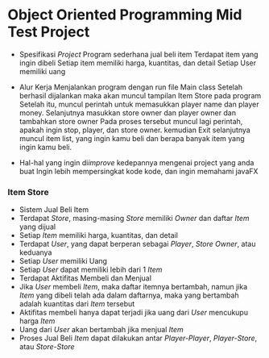 # Object Oriented Programming Mid Test Project

   - Spesifikasi *Project*
   Program sederhana jual beli item
   Terdapat item yang ingin dibeli
   Setiap item memiliki harga, kuantitas, dan detail
   Setiap User memiliki uang
   
   - Alur Kerja
    Menjalankan program dengan run file Main class
    Setelah berhasil dijalankan maka akan muncul tampilan Item Store pada program
    Setelah itu, muncul perintah untuk memasukkan player name dan player money.
    Selanjutnya masukkan store owner dan player owner
    dan tambahkan store owner
    Pada proses tersebut muncul lagi perintah, apakah ingin stop, player, dan store owner.
    kemudian Exit
    selanjutnya muncul item list, yang ingin kamu beli dan berapa banyak item yang ingin kamu beli.

   - Hal-hal yang ingin di*improve* kedepannya mengenai project yang anda buat
        Ingin lebih mempersingkat kode kode, dan ingin memahami javaFX
    
 
### Item Store

- Sistem Jual Beli Item
- Terdapat *Store*, masing-masing *Store* memiliki *Owner* dan daftar *Item* yang dijual
- Setiap *Item* memiliki harga, kuantitas, dan detail
- Terdapat *User*, yang dapat berperan sebagai *Player*, *Store Owner*, atau keduanya
- Setiap *User* memiliki Uang
- Setiap *User* dapat memiliki lebih dari 1 *Item*
- Terdapat Aktifitas Membeli dan Menjual
- Jika *User* membeli *Item*, maka daftar itemnya bertambah, namun jika *Item* yang dibeli telah ada dalam daftarnya, maka yang bertambah adalah kuantitas dari *Item* tersebut
- Aktifitas membeli hanya dapat terjadi jika uang dari *User* mencukupu harga *Item*
- Uang dari *User* akan bertambah jika menjual *Item*
- Proses Jual Beli *Item* dapat dilakukan antar *Player-Player*, *Player-Store*, atau *Store-Store*


